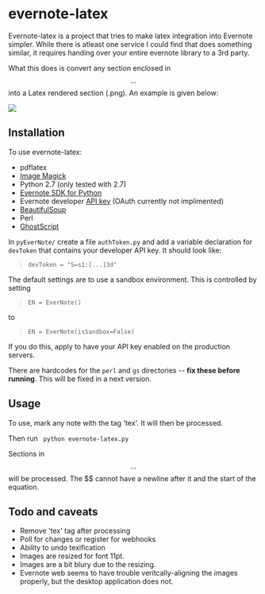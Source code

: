 # evernote-latex #

Evernote-latex is a project that tries to make latex integration into Evernote simpler. While there is atleast one service I could find that does something similar, it requires handing over your entire evernote library to a 3rd party. 

What this does is convert any section enclosed in $$...$$ into a Latex rendered section (.png). An example is given below:

![](https://raw.github.com/Chrismarsh/evernote-latex/master/example.png)


## Installation ##
To use evernote-latex:

- pdflatex
- [Image Magick](http://www.imagemagick.org/script/binary-releases.php)
- Python 2.7 (only tested with 2.7)
- [Evernote SDK for Python](https://github.com/evernote/evernote-sdk-python)
- Evernote developer [API key](http://dev.evernote.com/documentation/cloud/) (OAuth currently not implimented)
- [BeautifulSoup](http://www.crummy.com/software/BeautifulSoup/#Download) 
- Perl
- [GhostScript](http://pages.cs.wisc.edu/~ghost/)


In `pyEverNote/` create a file `authToken.py` and add a variable declaration for `devToken` that contains your developer API key. It should look like:
>`devToken = "S=s1:[...]3d"`

The default settings are to use a sandbox environment. This is controlled by setting
>`EN = EverNote()`

to

>`EN = EverNote(isSandbox=False)`

If you do this, apply to have your API key enabled on the production servers.

There are hardcodes for the `perl` and `gs` directories -- **fix these before running**. This will be fixed in a next version.

## Usage ##
To use, mark any note with the tag 'tex'. It will then be processed.

Then run ` python evernote-latex.py`

Sections in $$...$$ will be processed. The $$ cannot have a newline after it and the start of the equation.

## Todo and caveats ##
- Remove 'tex' tag after processing
- Poll for changes or register for webhooks
- Ability to undo texification
- Images are resized for font 11pt.
- Images are a bit blury due to the resizing. 
- Evernote web seems to have trouble veritcally-aligning the images properly, but the desktop application does not.